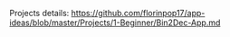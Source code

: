 Projects details: https://github.com/florinpop17/app-ideas/blob/master/Projects/1-Beginner/Bin2Dec-App.md

